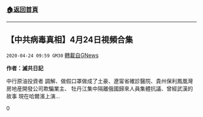 ###  [:house:返回首頁](https://github.com/ourhimalayas/txt)
---

## 【中共病毒真相】4月24日視頻合集
`2020-04-24 09:59 GM30` [轉載自GNews](https://gnews.org/zh-hant/183420/)

**作者：滅共日記**

中行原油投資者 調解、做假口罩做成了土豪、遼甯省確診醫院、貴州保利鳳凰灣房地産開發公司欺騙業主、 牡丹江集中隔離俄國歸來人員集體抗議、曾經武漢的故事 現在哈爾濱上演…



0
